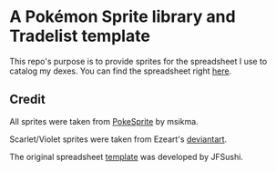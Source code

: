 # A Pokémon Sprite library and Tradelist template

This repo's purpose is to provide sprites for the spreadsheet I use to catalog my dexes. You can find the spreadsheet right [here](https://docs.google.com/spreadsheets/d/1JOdD5FECYkZqWuLoc6vV1mhbBl_4AuvE/edit#gid=303381007).

## Credit
All sprites were taken from [PokeSprite](https://github.com/msikma/pokesprite) by msikma.

Scarlet/Violet sprites were taken from Ezeart's [deviantart](https://www.deviantart.com/ezerart).

The original spreadsheet [template](https://docs.google.com/spreadsheets/d/1_deJ-nWnclxL7HeLTlFppfvewciEmmaxA3WKCtmLJy0/edit#gid=150229614) was developed by JFSushi.
